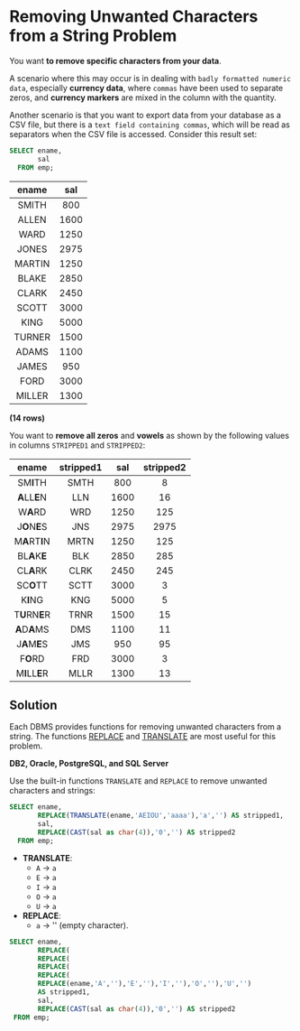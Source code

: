 # Removing Unwanted Characters from a String Problem

You want **to remove specific characters from your data**.

A scenario where this may occur is in dealing with `badly formatted numeric data`, especially **currency data**, where `commas` have been used to separate zeros, and **currency markers** are mixed in the column with the quantity.

Another scenario is that you want to export data from your database as a CSV file, but there is a `text field containing commas`, which will be read as separators when the CSV file is accessed. Consider this result set:

```SQL
SELECT ename,
       sal
  FROM emp;
```

|ename  | sal|
|:-----:|:---:|
|SMITH  |  800|
|ALLEN  | 1600|
|WARD   | 1250|
|JONES  | 2975|
|MARTIN | 1250|
|BLAKE  | 2850|
|CLARK  | 2450|
|SCOTT  | 3000|
|KING   | 5000|
|TURNER | 1500|
|ADAMS  | 1100|
|JAMES  |  950|
|FORD   | 3000|
|MILLER | 1300|

**(14 rows)**

You want to **remove all zeros** and **vowels** as shown by the following values in columns `STRIPPED1` and `STRIPPED2`:

|ename  | stripped1 | sal  | stripped2|
|:-----:|:---------:|:----:|:----------:|
|SM**I**TH  | SMTH      |  800 | 8|
|**A**LL**E**N  | LLN       | 1600 | 16|
|W**A**RD   | WRD       | 1250 | 125|
|J**O**N**E**S  | JNS       | 2975 | 2975|
|M**A**RT**I**N | MRTN      | 1250 | 125|
|BL**A**K**E**  | BLK       | 2850 | 285|
|CL**A**RK  | CLRK      | 2450 | 245|
|SC**O**TT  | SCTT      | 3000 | 3|
|K**I**NG   | KNG       | 5000 | 5|
|T**U**RN**E**R | TRNR      | 1500 | 15|
|**A**D**A**MS  | DMS       | 1100 | 11|
|J**A**M**E**S  | JMS       |  950 | 95|
|F**O**RD   | FRD       | 3000 | 3|
|M**I**LL**E**R | MLLR      | 1300 | 13|

## Solution

Each DBMS provides functions for removing unwanted characters from a string. The functions [REPLACE](https://github.com/lpinzari/sql-psql-udy/blob/master/06_string_functions/15_replace.md) and [TRANSLATE](https://www.postgresqltutorial.com/postgresql-string-functions/postgresql-translate/) are most useful for this problem.

**DB2, Oracle, PostgreSQL, and SQL Server**

Use the built-in functions `TRANSLATE` and `REPLACE` to remove unwanted characters and strings:

```SQL
SELECT ename,
       REPLACE(TRANSLATE(ename,'AEIOU','aaaa'),'a','') AS stripped1,
       sal,
       REPLACE(CAST(sal as char(4)),'0','') AS stripped2
  FROM emp;
```

- **TRANSLATE**:
  - `A` -> `a`
  - `E` -> `a`
  - `I` -> `a`
  - `O` -> `a`
  - `U` -> `a`
- **REPLACE**:
  - `a` -> '' (empty character).

```SQL
SELECT ename,
       REPLACE(
       REPLACE(
       REPLACE(
       REPLACE(
       REPLACE(ename,'A',''),'E',''),'I',''),'O',''),'U','')
       AS stripped1,
       sal,
       REPLACE(CAST(sal as char(4)),'0','') AS stripped2
 FROM emp;
```
